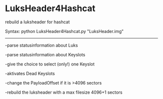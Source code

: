 # LuksHeader4Hashcat
rebuild a luksheader for hashcat


Syntax: python LuksHeader4Hashcat.py "LuksHeader.img"


______

-parse statusinformation about Luks

-parse statusinformation about Keyslots

-give the choice to select (only!) one Keyslot

-aktivates Dead Keyslots

-change the PayloadOffset if it is >4096 sectors

-rebuild the luksheader with a max filesize 4096+1 sectors
